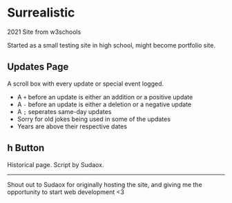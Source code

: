 # Surrealistic
2021 Site from w3schools

Started as a small testing site in high school, might become portfolio site.

## Updates Page
A scroll box with every update or special event logged.

* A `+` before an update is either an addition or a positive update
* A `-` before an update is either a deletion or a negative update
* A `;` seperates same-day updates
* Sorry for old jokes being used in some of the updates
* Years are above their respective dates

## h Button
Historical page. Script by Sudaox.

<hr>
Shout out to Sudaox for originally hosting the site, and giving me the opportunity to start web development <3